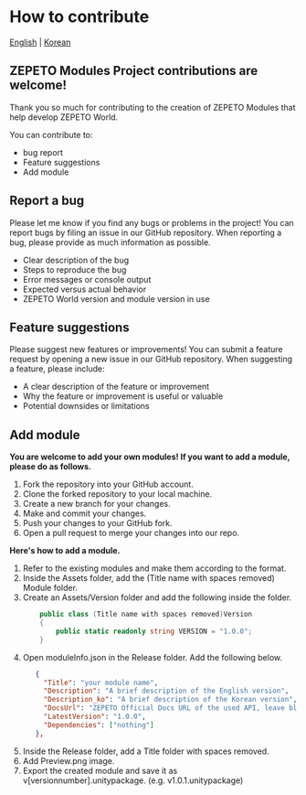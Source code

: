 # How to contribute

[English](./HowToContribute.md) | [Korean](./HowToContribute_KR.md)

## ZEPETO Modules Project contributions are welcome!
Thank you so much for contributing to the creation of ZEPETO Modules that help develop ZEPETO World.

You can contribute to:

- bug report
- Feature suggestions
- Add module


## Report a bug
Please let me know if you find any bugs or problems in the project! You can report bugs by filing an issue in our GitHub repository. When reporting a bug, please provide as much information as possible.

- Clear description of the bug
- Steps to reproduce the bug
- Error messages or console output
- Expected versus actual behavior
- ZEPETO World version and module version in use

## Feature suggestions
Please suggest new features or improvements! You can submit a feature request by opening a new issue in our GitHub repository. When suggesting a feature, please include:

- A clear description of the feature or improvement
- Why the feature or improvement is useful or valuable
- Potential downsides or limitations

## Add module
**You are welcome to add your own modules! If you want to add a module, please do as follows.**

1. Fork the repository into your GitHub account.
2. Clone the forked repository to your local machine.
3. Create a new branch for your changes.
4. Make and commit your changes.
5. Push your changes to your GitHub fork.
6. Open a pull request to merge your changes into our repo.

**Here's how to add a module.**
 
1. Refer to the existing modules and make them according to the format.
2. Inside the Assets folder, add the (Title name with spaces removed) Module folder.
3. Create an Assets/Version folder and add the following inside the folder.
     ``` cs
         public class (Title name with spaces removed)Version
         {
             public static readonly string VERSION = "1.0.0";
         }
     ```
4. Open moduleInfo.json in the Release folder. Add the following below.
      ``` json
         {
           "Title": "your module name",
           "Description": "A brief description of the English version",
           "Description_ko": "A brief description of the Korean version",
           "DocsUrl": "ZEPETO Official Docs URL of the used API, leave blank if not present",
           "LatestVersion": "1.0.0",
           "Dependencies": ["nothing"]
         },
     ```
5. Inside the Release folder, add a Title folder with spaces removed.
6. Add Preview.png image.
7. Export the created module and save it as v[versionnumber].unitypackage. (e.g. v1.0.1.unitypackage)
